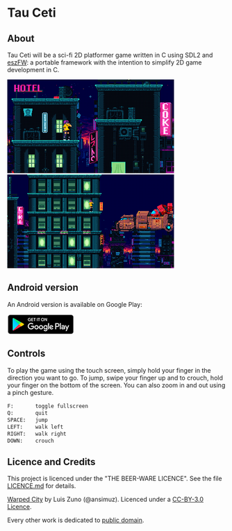 # Tau Ceti

## About

Tau Ceti will be a sci-fi 2D platformer game written in C using SDL2 and
[eszFW](https://github.com/mupfelofen-de/eszFW): a portable framework
with the intention to simplify 2D game development in C.

[![Tau Ceti](.media/01-tn.png)](.media/01.png?raw=true "01")
[![Tau Ceti](.media/02-tn.png)](.media/01.png?raw=true "02")

## Android version

An Android version is available on Google Play:

[![Tau Ceti](.media/badge_new.png)](https://play.google.com/store/apps/details?id=de.mupfelofen.TauCeti)

## Controls

To play the game using the touch screen, simply hold your finger in the
direction you want to go.  To jump, swipe your finger up and to crouch,
hold your finger on the bottom of the screen.  You can also zoom in and
out using a pinch gesture.

```
F:       toggle fullscreen
Q:       quit
SPACE:   jump
LEFT:    walk left
RIGHT:   walk right
DOWN:    crouch
```

## Licence and Credits

This project is licenced under the "THE BEER-WARE LICENCE".  See the
file [LICENCE.md](LICENCE.md) for details.

[Warped City](https://ansimuz.itch.io/warped-city) by Luis Zuno
(@ansimuz).  Licenced under a [CC-BY-3.0
Licence](http://creativecommons.org/licenses/by/3.0/).

Every other work is dedicated to [public
domain](https://creativecommons.org/publicdomain/zero/1.0/).
